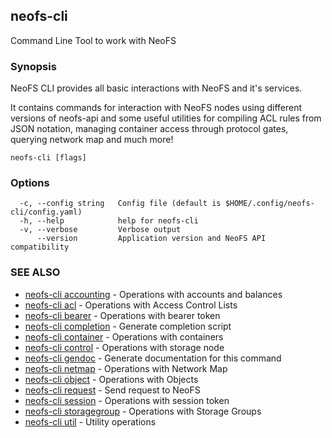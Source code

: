 ## neofs-cli

Command Line Tool to work with NeoFS

### Synopsis

NeoFS CLI provides all basic interactions with NeoFS and it's services.

It contains commands for interaction with NeoFS nodes using different versions
of neofs-api and some useful utilities for compiling ACL rules from JSON
notation, managing container access through protocol gates, querying network map
and much more!

```
neofs-cli [flags]
```

### Options

```
  -c, --config string   Config file (default is $HOME/.config/neofs-cli/config.yaml)
  -h, --help            help for neofs-cli
  -v, --verbose         Verbose output
      --version         Application version and NeoFS API compatibility
```

### SEE ALSO

* [neofs-cli accounting](neofs-cli_accounting.md)	 - Operations with accounts and balances
* [neofs-cli acl](neofs-cli_acl.md)	 - Operations with Access Control Lists
* [neofs-cli bearer](neofs-cli_bearer.md)	 - Operations with bearer token
* [neofs-cli completion](neofs-cli_completion.md)	 - Generate completion script
* [neofs-cli container](neofs-cli_container.md)	 - Operations with containers
* [neofs-cli control](neofs-cli_control.md)	 - Operations with storage node
* [neofs-cli gendoc](neofs-cli_gendoc.md)	 - Generate documentation for this command
* [neofs-cli netmap](neofs-cli_netmap.md)	 - Operations with Network Map
* [neofs-cli object](neofs-cli_object.md)	 - Operations with Objects
* [neofs-cli request](neofs-cli_request.md)	 - Send request to NeoFS
* [neofs-cli session](neofs-cli_session.md)	 - Operations with session token
* [neofs-cli storagegroup](neofs-cli_storagegroup.md)	 - Operations with Storage Groups
* [neofs-cli util](neofs-cli_util.md)	 - Utility operations

